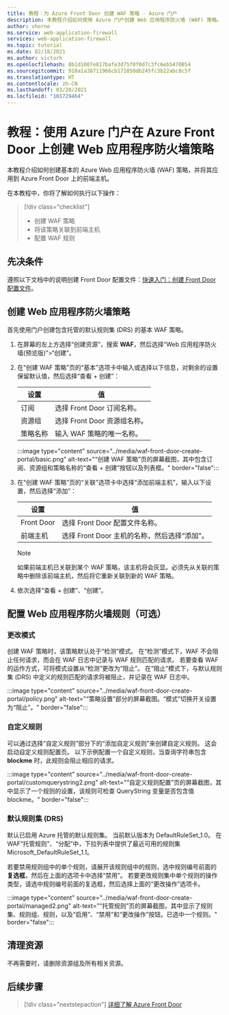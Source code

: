 ```yaml
---
title: 教程：为 Azure Front Door 创建 WAF 策略 - Azure 门户
description: 本教程介绍如何使用 Azure 门户创建 Web 应用程序防火墙 (WAF) 策略。
author: vhorne
ms.service: web-application-firewall
services: web-application-firewall
ms.topic: tutorial
ms.date: 02/18/2021
ms.author: victorh
ms.openlocfilehash: 8b1d1007e817bafe3d75f0f0d7c3fc6eb5470854
ms.sourcegitcommit: 910a1a38711966cb171050db245fc3b22abc8c5f
ms.translationtype: HT
ms.contentlocale: zh-CN
ms.lasthandoff: 03/20/2021
ms.locfileid: "101729464"
---
```

# <a name="tutorial-create-a-web-application-firewall-policy-on-azure-front-door-using-the-azure-portal"></a>教程：使用 Azure 门户在 Azure Front Door 上创建 Web 应用程序防火墙策略

本教程介绍如何创建基本的 Azure Web 应用程序防火墙 (WAF) 策略，并将其应用到 Azure Front Door 上的前端主机。

在本教程中，你将了解如何执行以下操作：

> [!div class="checklist"]
> * 创建 WAF 策略
> * 将该策略关联到前端主机
> * 配置 WAF 规则

## <a name="prerequisites"></a>先决条件

遵照以下文档中的说明创建 Front Door 配置文件：[快速入门：创建 Front Door 配置文件](../../frontdoor/quickstart-create-front-door.md)。 

## <a name="create-a-web-application-firewall-policy"></a>创建 Web 应用程序防火墙策略

首先使用门户创建包含托管的默认规则集 (DRS) 的基本 WAF 策略。 

1. 在屏幕的左上方选择“创建资源”，搜索 **WAF**，然后选择“Web 应用程序防火墙(预览版)”>“创建”。   
2. 在“创建 WAF 策略”页的“基本”选项卡中输入或选择以下信息，对剩余的设置保留默认值，然后选择“查看 + 创建”：   

    | 设置                 | 值                                              |
    | ---                     | ---                                                |
    | 订阅            |选择 Front Door 订阅名称。|
    | 资源组          |选择 Front Door 资源组名称。|
    | 策略名称             |输入 WAF 策略的唯一名称。|

   :::image type="content" source="../media/waf-front-door-create-portal/basic.png" alt-text="“创建 WAF 策略”页的屏幕截图，其中包含订阅、资源组和策略名称的“查看 + 创建”按钮以及列表框。" border="false":::

3. 在“创建 WAF 策略”页的“关联”选项卡中选择“添加前端主机”，输入以下设置，然后选择“添加”：    

    | 设置                 | 值                                              |
    | ---                     | ---                                                |
    | Front Door              | 选择 Front Door 配置文件名称。|
    | 前端主机           | 选择 Front Door 主机的名称，然后选择“添加”。 |
    
    > [!NOTE]
    > 如果前端主机已关联到某个 WAF 策略，该主机将会灰显。必须先从关联的策略中删除该前端主机，然后将它重新关联到新的 WAF 策略。
1. 依次选择“查看 + 创建”、“创建”。  

## <a name="configure-web-application-firewall-rules-optional"></a>配置 Web 应用程序防火墙规则（可选）

### <a name="change-mode"></a>更改模式

创建 WAF 策略时，该策略默认处于“检测”模式。  在“检测”模式下，WAF 不会阻止任何请求，而会在 WAF 日志中记录与 WAF 规则匹配的请求。 
若要查看 WAF 的运作方式，可将模式设置从“检测”更改为“阻止”。   在“阻止”模式下，与默认规则集 (DRS) 中定义的规则匹配的请求将被阻止，并记录在 WAF 日志中。 

 :::image type="content" source="../media/waf-front-door-create-portal/policy.png" alt-text="“策略设置”部分的屏幕截图。“模式”切换开关设置为“阻止”。" border="false":::

### <a name="custom-rules"></a>自定义规则

可以通过选择“自定义规则”部分下的“添加自定义规则”来创建自定义规则。   这会启动自定义规则配置页。 以下示例配置一个自定义规则，当查询字符串包含 **blockme** 时，此规则会阻止相应的请求。

:::image type="content" source="../media/waf-front-door-create-portal/customquerystring2.png" alt-text="“自定义规则配置”页的屏幕截图，其中显示了一个规则的设置，该规则可检查 QueryString 变量是否包含值 blockme。" border="false":::

### <a name="default-rule-set-drs"></a>默认规则集 (DRS)

默认已启用 Azure 托管的默认规则集。 当前默认版本为 DefaultRuleSet_1.0。 在 WAF“托管规则”、“分配”中，下拉列表中提供了最近可用的规则集 Microsoft_DefaultRuleSet_1.1。

若要禁用规则组中的单个规则，请展开该规则组中的规则，选中规则编号前面的 **复选框**，然后在上面的选项卡中选择“禁用”。  若要更改规则集中单个规则的操作类型，请选中规则编号前面的复选框，然后选择上面的“更改操作”选项卡。 

 :::image type="content" source="../media/waf-front-door-create-portal/managed2.png" alt-text="“托管规则”页的屏幕截图，其中显示了规则集、规则组、规则，以及“启用”、“禁用”和“更改操作”按钮。已选中一个规则。" border="false":::

## <a name="clean-up-resources"></a>清理资源

不再需要时，请删除资源组及所有相关资源。

## <a name="next-steps"></a>后续步骤

> [!div class="nextstepaction"]
> [详细了解 Azure Front Door](../../frontdoor/front-door-overview.md)
